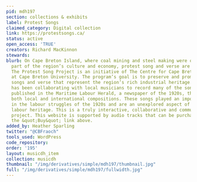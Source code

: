 ```yaml
---
pid: mdh197
section: collections & exhibits
label: Protest Songs
claimed_category: Digital collection
link: https://protestsongs.ca/
status: active
open_access: 'TRUE'
creators: Richard MacKinnon
stewards:
blurb: On Cape Breton Island, where coal mining and steel making were once an essential
  part of the region’s culture and economy, protest song and verse are found in abundance.
  The Protest Song Project is an initiative of The Centre for Cape Breton Studies
  at Cape Breton University. The program’s goal is to preserve and promote the protest
  songs and verse that represent the region’s rich industrial heritage. The Centre
  has been collaborating with local musicians to record many of the songs that were
  published in the Maritime Labour Herald, a newspaper of the 1920s, that includes
  both local and international compositions. These songs played an important role
  in the labour struggles of the 1920s and are an unexplored aspect of Cape Breton’s
  labour heritage. This is a truly interactive, collaborative and community-minded
  project. This website is supported by audio tracks that can be purchased by clicking
  the &quot;Buy&quot; link above.
added_by: Heather Sparling
twitter: "@CBFraoch"
tools_used: WordPress
code_repository:
order: '195'
layout: musicdh_item
collection: musicdh
thumbnail: "/img/derivatives/simple/mdh197/thumbnail.jpg"
full: "/img/derivatives/simple/mdh197/fullwidth.jpg"
---
```

